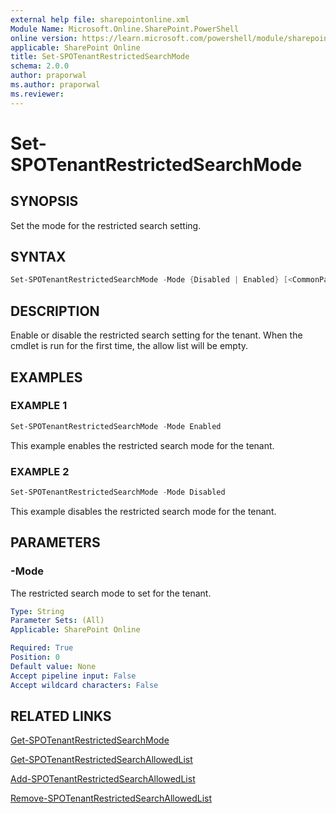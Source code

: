 ```yaml
---
external help file: sharepointonline.xml
Module Name: Microsoft.Online.SharePoint.PowerShell
online version: https://learn.microsoft.com/powershell/module/sharepoint-online/set-spotenantrestrictedsearchmode
applicable: SharePoint Online
title: Set-SPOTenantRestrictedSearchMode
schema: 2.0.0
author: praporwal
ms.author: praporwal
ms.reviewer:
---
```


# Set-SPOTenantRestrictedSearchMode

## SYNOPSIS

Set the mode for the restricted search setting.

## SYNTAX

```powershell
Set-SPOTenantRestrictedSearchMode -Mode {Disabled | Enabled} [<CommonParameters>]
```

## DESCRIPTION

Enable or disable the restricted search setting for the tenant. When the cmdlet is run for the first time, the allow list will be empty.

## EXAMPLES

### EXAMPLE 1

```powershell
Set-SPOTenantRestrictedSearchMode -Mode Enabled
```

This example enables the restricted search mode for the tenant.

### EXAMPLE 2

```powershell
Set-SPOTenantRestrictedSearchMode -Mode Disabled
```

This example disables the restricted search mode for the tenant.

## PARAMETERS

### -Mode

The restricted search mode to set for the tenant.

```yaml
Type: String
Parameter Sets: (All)
Applicable: SharePoint Online

Required: True
Position: 0
Default value: None
Accept pipeline input: False
Accept wildcard characters: False
```

## RELATED LINKS

[Get-SPOTenantRestrictedSearchMode](Get-SPOTenantRestrictedSearchMode.md)

[Get-SPOTenantRestrictedSearchAllowedList](Get-SPOTenantRestrictedSearchAllowedList.md)

[Add-SPOTenantRestrictedSearchAllowedList](Add-SPOTenantRestrictedSearchAllowedList.md)

[Remove-SPOTenantRestrictedSearchAllowedList](Remove-SPOTenantRestrictedSearchAllowedList.md)
